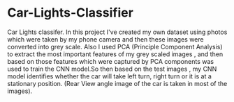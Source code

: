 # Car-Lights-Classifier
Car Lights classifer. In this project I've created my own dataset using photos which were taken by my phone camera and then these images were converted into grey scale. Also I used PCA (Principle Component Analysis) to extract the most important features of my grey scaled images , and then based on those features which were captured by PCA components was used to train the CNN model.So then based on the test images , my CNN model identifies whether the car will take left turn, right turn or it is at a stationary position. (Rear View angle image of the car is taken in most of the images).
